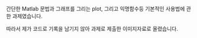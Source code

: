 간단한 Matlab 문법과 그래프를 그리는 plot, 그리고 익명함수등 기본적인 사용법에 관한 과제였습니다.

따라서 제가 코드로 기록을 남기지 않아 과제로 제출한 이미지자료로 올렸습니다.